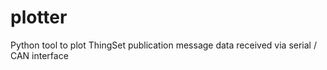 # plotter
Python tool to plot ThingSet publication message data received via serial / CAN interface
